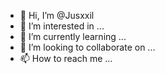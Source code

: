 - 👋 Hi, I’m @Jusxxil
- 👀 I’m interested in ...
- 🌱 I’m currently learning ...
- 💞️ I’m looking to collaborate on ...
- 📫 How to reach me ...

<!---
Jusxxil/Jusxxil is a ✨ special ✨ repository because its `README.md` (this file) appears on your GitHub profile.
You can click the Preview link to take a look at your changes.
--->
